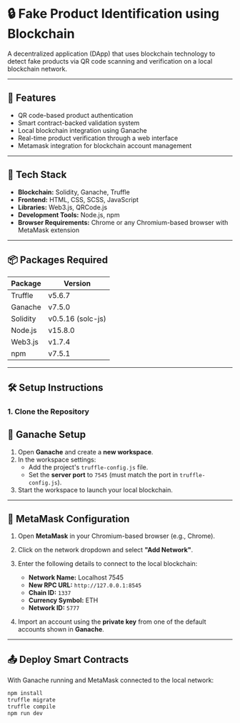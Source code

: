 # 🔒 Fake Product Identification using Blockchain

A decentralized application (DApp) that uses blockchain technology to detect fake products via QR code scanning and verification on a local blockchain network.

---

## 🚀 Features
- QR code-based product authentication
- Smart contract-backed validation system
- Local blockchain integration using Ganache
- Real-time product verification through a web interface
- Metamask integration for blockchain account management

---

## 🧰 Tech Stack

- **Blockchain:** Solidity, Ganache, Truffle
- **Frontend:** HTML, CSS, SCSS, JavaScript
- **Libraries:** Web3.js, QRCode.js
- **Development Tools:** Node.js, npm
- **Browser Requirements:** Chrome or any Chromium-based browser with MetaMask extension

---

## 📦 Packages Required

| Package         | Version   |
|----------------|-----------|
| Truffle         | v5.6.7    |
| Ganache         | v7.5.0    |
| Solidity        | v0.5.16 (solc-js) |
| Node.js         | v15.8.0   |
| Web3.js         | v1.7.4    |
| npm             | v7.5.1    |

---

## 🛠️ Setup Instructions

### 1. Clone the Repository
## 🔗 Ganache Setup

1. Open **Ganache** and create a **new workspace**.
2. In the workspace settings:
   - Add the project's `truffle-config.js` file.
   - Set the **server port** to `7545` (must match the port in `truffle-config.js`).
3. Start the workspace to launch your local blockchain.

---

## 🦊 MetaMask Configuration

1. Open **MetaMask** in your Chromium-based browser (e.g., Chrome).
2. Click on the network dropdown and select **"Add Network"**.
3. Enter the following details to connect to the local blockchain:

   - **Network Name:** Localhost 7545  
   - **New RPC URL:** `http://127.0.0.1:8545`  
   - **Chain ID:** `1337`  
   - **Currency Symbol:** ETH  
   - **Network ID:** `5777`

4. Import an account using the **private key** from one of the default accounts shown in **Ganache**.

---

## 📤 Deploy Smart Contracts

With Ganache running and MetaMask connected to the local network:

```bash
npm install
truffle migrate
truffle compile
npm run dev
